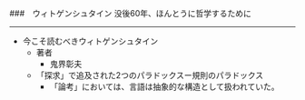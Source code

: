 ###　ウィトゲンシュタイン 没後60年、ほんとうに哲学するために

------
- 今こそ読むべきウィトゲンシュタイン
    - 著者
        - 鬼界彰夫
    - 「探求」で追及された2つのパラドックスー規則のパラドックス
        - 「論考」においては、言語は抽象的な構造として扱われていた。